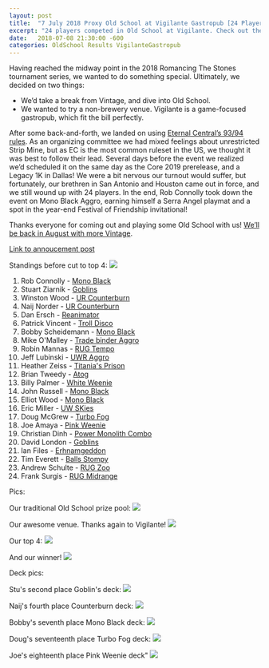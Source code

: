 ```yaml
---
layout: post
title:  "7 July 2018 Proxy Old School at Vigilante Gastropub [24 Players]"
excerpt: "24 players competed in Old School at Vigilante. Check out the results!!"
date:   2018-07-08 21:30:00 -600
categories: OldSchool Results VigilanteGastropub
---
```


Having reached the midway point in the 2018 Romancing The Stones tournament series, we wanted to
do something special. Ultimately, we decided on two things:

* We’d take a break from Vintage, and dive into Old School.
* We wanted to try a non-brewery venue. Vigilante is a game-focused gastropub, which fit the bill perfectly.

After some back-and-forth, we landed on using [Eternal Central’s 93/94 rules](http://www.eternalcentral.com/9394rules/). As an organizing committee we had mixed feelings about unrestricted Strip Mine, but as EC is the most common ruleset in the US, we thought it was best to follow their lead. Several days before the event we realized we’d scheduled it on the same day as the Core 2019 prerelease, and a Legacy 1K in Dallas! We were a bit nervous our turnout would suffer, but fortunately, our brethren in San Antonio and Houston came out in force, and we still wound up with 24 players. In the end, Rob Connolly took down the event on Mono Black Aggro, earning himself a Serra Angel playmat and a spot in the year-end Festival of Friendship invitational!

Thanks everyone for coming out and playing some Old School with us! [We’ll be back in August with
more Vintage](https://lonestarlhurgoyfs.com/ATXVintage/).

[Link to annoucement post](http://lonestarlhurgoyfs.com/2018-06-27-Announcing-Old-School-July-7-Austin/)

Standings before cut to top 4:
![](https://images.lonestarlhurgoyfs.com/2018/07/07/standings.jpg)

1. Rob Connolly - [Mono Black](https://images.lonestarlhurgoyfs.com/2018/07/07/deck-1.jpg)
2. Stuart Ziarnik - [Goblins](https://images.lonestarlhurgoyfs.com/2018/07/07/deck-2.jpg)
3. Winston Wood - [UR Counterburn](https://images.lonestarlhurgoyfs.com/2018/07/07/deck-3.jpg)
4. Naij Norder - [UR Counterburn](https://images.lonestarlhurgoyfs.com/2018/07/07/deck-4.jpg)
5. Dan Ersch - [Reanimator](https://images.lonestarlhurgoyfs.com/2018/07/07/deck-5.jpg)
6. Patrick Vincent - [Troll Disco](https://images.lonestarlhurgoyfs.com/2018/07/07/deck-6.jpg)
7. Bobby Scheidemann - [Mono Black](https://images.lonestarlhurgoyfs.com/2018/07/07/deck-7.jpg)
8. Mike O'Malley - [Trade binder Aggro](https://images.lonestarlhurgoyfs.com/2018/07/07/deck-8.jpg)
9. Robin Mannas - [RUG Tempo](https://images.lonestarlhurgoyfs.com/2018/07/07/deck-9.jpg)
10. Jeff Lubinski - [UWR Aggro](https://images.lonestarlhurgoyfs.com/2018/07/07/deck-10.jpg)
11. Heather Zeiss - [Titania's Prison](https://images.lonestarlhurgoyfs.com/2018/07/07/deck-11.jpg)
12. Brian Tweedy - [Atog](https://images.lonestarlhurgoyfs.com/2018/07/07/deck-12.jpg)
13. Billy Palmer - [White Weenie](https://images.lonestarlhurgoyfs.com/2018/07/07/deck-13.jpg)
14. John Russell - [Mono Black](https://images.lonestarlhurgoyfs.com/2018/07/07/deck-14.jpg)
15. Elliot Wood - [Mono Black](https://images.lonestarlhurgoyfs.com/2018/07/07/deck-15.jpg)
16. Eric Miller - [UW SKies](https://images.lonestarlhurgoyfs.com/2018/07/07/deck-16.jpg)
17. Doug McGrew - [Turbo Fog](https://images.lonestarlhurgoyfs.com/2018/07/07/deck-17.jpg)
18. Joe Amaya - [Pink Weenie](https://images.lonestarlhurgoyfs.com/2018/07/07/deck-18.jpg)
19. Christian Dinh - [Power Monolith Combo](https://images.lonestarlhurgoyfs.com/2018/07/07/deck-19.jpg)
20. David London - [Goblins](https://images.lonestarlhurgoyfs.com/2018/07/07/deck-20.jpg)
21. Ian Files - [Erhnamgeddon](https://images.lonestarlhurgoyfs.com/2018/07/07/deck-21.jpg)
22. Tim Everett - [Balls Stompy](https://images.lonestarlhurgoyfs.com/2018/07/07/deck-22.jpg)
23. Andrew Schulte - [RUG Zoo](https://images.lonestarlhurgoyfs.com/2018/07/07/deck-23.jpg)
24. Frank Surgis - [RUG Midrange](https://images.lonestarlhurgoyfs.com/2018/07/07/deck-24.jpg)

Pics:

Our traditional Old School prize pool:
![](https://images.lonestarlhurgoyfs.com/2018/07/07/1.jpg)

Our awesome venue. Thanks again to Vigilante!
![](https://images.lonestarlhurgoyfs.com/2018/07/07/2.jpg)

Our top 4:
![](https://images.lonestarlhurgoyfs.com/2018/07/07/3.jpg)

And our winner!
![](https://images.lonestarlhurgoyfs.com/2018/07/07/4.jpg)

Deck pics:

Stu's second place Goblin's deck:
![](https://images.lonestarlhurgoyfs.com/2018/07/07/5.jpg)

Naij's fourth place Counterburn deck:
![](https://images.lonestarlhurgoyfs.com/2018/07/07/6.jpg)

Bobby's seventh place Mono Black deck:
![](https://images.lonestarlhurgoyfs.com/2018/07/07/7.jpg)

Doug's seventeenth place Turbo Fog deck:
![](https://images.lonestarlhurgoyfs.com/2018/07/07/8.jpg)

Joe's eighteenth place Pink Weenie deck"
![](https://images.lonestarlhurgoyfs.com/2018/07/07/9.jpg)